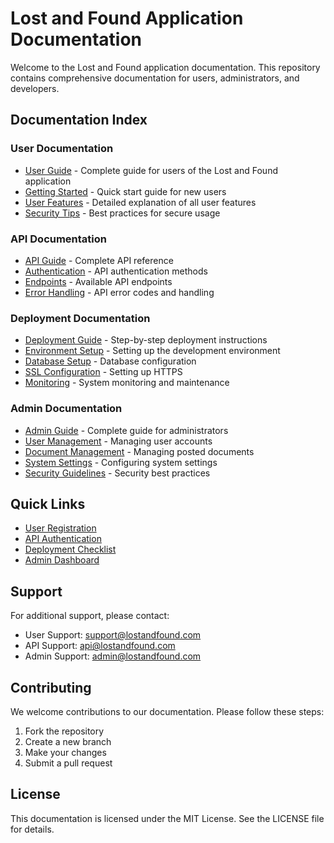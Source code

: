 # Lost and Found Application Documentation

Welcome to the Lost and Found application documentation. This repository contains comprehensive documentation for users, administrators, and developers.

## Documentation Index

### User Documentation
- [User Guide](user_guide.md) - Complete guide for users of the Lost and Found application
- [Getting Started](user_guide.md#getting-started) - Quick start guide for new users
- [User Features](user_guide.md#user-features) - Detailed explanation of all user features
- [Security Tips](user_guide.md#security-tips) - Best practices for secure usage

### API Documentation
- [API Guide](api_documentation.md) - Complete API reference
- [Authentication](api_documentation.md#authentication) - API authentication methods
- [Endpoints](api_documentation.md#api-endpoints) - Available API endpoints
- [Error Handling](api_documentation.md#error-handling) - API error codes and handling

### Deployment Documentation
- [Deployment Guide](deployment_guide.md) - Step-by-step deployment instructions
- [Environment Setup](deployment_guide.md#environment-setup) - Setting up the development environment
- [Database Setup](deployment_guide.md#database-setup) - Database configuration
- [SSL Configuration](deployment_guide.md#ssl-configuration) - Setting up HTTPS
- [Monitoring](deployment_guide.md#monitoring-and-maintenance) - System monitoring and maintenance

### Admin Documentation
- [Admin Guide](admin_guide.md) - Complete guide for administrators
- [User Management](admin_guide.md#user-management) - Managing user accounts
- [Document Management](admin_guide.md#document-management) - Managing posted documents
- [System Settings](admin_guide.md#system-settings) - Configuring system settings
- [Security Guidelines](admin_guide.md#security-guidelines) - Security best practices

## Quick Links
- [User Registration](user_guide.md#registration)
- [API Authentication](api_documentation.md#authentication)
- [Deployment Checklist](deployment_guide.md#prerequisites)
- [Admin Dashboard](admin_guide.md#admin-dashboard)

## Support
For additional support, please contact:
- User Support: support@lostandfound.com
- API Support: api@lostandfound.com
- Admin Support: admin@lostandfound.com

## Contributing
We welcome contributions to our documentation. Please follow these steps:
1. Fork the repository
2. Create a new branch
3. Make your changes
4. Submit a pull request

## License
This documentation is licensed under the MIT License. See the LICENSE file for details. 